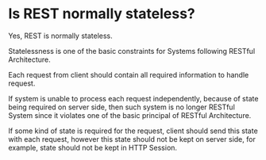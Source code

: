 # Is REST normally stateless?
Yes, REST is normally stateless.

Statelessness is one of the basic constraints for Systems following RESTful Architecture.

Each request from client should contain all required information to handle request.

If system is unable to process each request independently, because of state being required on server side, then such system
is no longer RESTful System since it violates one of the basic principal of RESTful Architecture.

If some kind of state is required for the request, client should send this state with each request, however this state should 
not be kept on server side, for example, state should not be kept in HTTP Session.